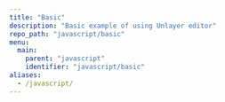 ```yaml
---
title: "Basic"
description: "Basic example of using Unlayer editor"
repo_path: "javascript/basic"
menu:
  main:
    parent: "javascript"
    identifier: "javascript/basic"
aliases:
  - /javascript/
---
```

